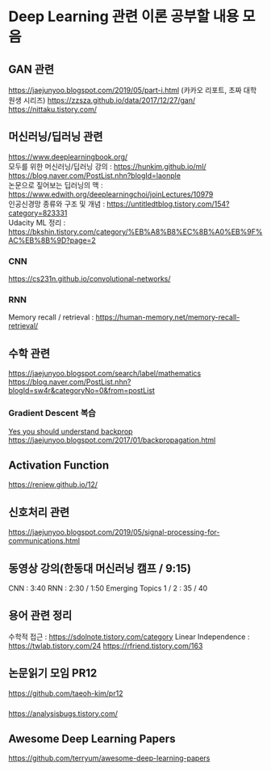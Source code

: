 # Deep Learning 관련 이론 공부할 내용 모음

## GAN 관련
https://jaejunyoo.blogspot.com/2019/05/part-i.html (카카오 리포트, 초짜 대학원생 시리즈)
https://zzsza.github.io/data/2017/12/27/gan/
https://nittaku.tistory.com/

## 머신러닝/딥러닝 관련
https://www.deeplearningbook.org/ <br>
모두를 위한 머신러닝/딥러닝 강의 : https://hunkim.github.io/ml/ <br>
https://blog.naver.com/PostList.nhn?blogId=laonple <br>
논문으로 짚어보는 딥러닝의 맥 : https://www.edwith.org/deeplearningchoi/joinLectures/10979 <br>
인공신경망 종류와 구조 및 개념 : https://untitledtblog.tistory.com/154?category=823331 <br>
Udacity ML 정리 : https://bkshin.tistory.com/category/%EB%A8%B8%EC%8B%A0%EB%9F%AC%EB%8B%9D?page=2

### CNN
https://cs231n.github.io/convolutional-networks/

### RNN
Memory recall / retrieval : https://human-memory.net/memory-recall-retrieval/

## 수학 관련
https://jaejunyoo.blogspot.com/search/label/mathematics
https://blog.naver.com/PostList.nhn?blogId=sw4r&categoryNo=0&from=postList

### Gradient Descent 복습
[Yes you should understand backprop](https://medium.com/@karpathy/yes-you-should-understand-backprop-e2f06eab496b#.lzeb58ksq) <br>
https://jaejunyoo.blogspot.com/2017/01/backpropagation.html

## Activation Function
https://reniew.github.io/12/

## 신호처리 관련
https://jaejunyoo.blogspot.com/2019/05/signal-processing-for-communications.html

## 동영상 강의(한동대 머신러닝 캠프 / 9:15)
CNN : 3:40
RNN : 2:30 / 1:50
Emerging Topics 1 / 2 : 35 / 40

## 용어 관련 정리
수학적 접근 : https://sdolnote.tistory.com/category
Linear Independence : https://twlab.tistory.com/24
https://rfriend.tistory.com/163

## 논문읽기 모임 PR12
https://github.com/taeoh-kim/pr12

### 
https://analysisbugs.tistory.com/

## Awesome Deep Learning Papers
https://github.com/terryum/awesome-deep-learning-papers